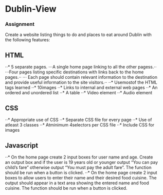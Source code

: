 # Dublin-View
### __**Assignment**__
Create a website listing things to do and places to eat around Dublin with the following features:  
## HTML
⋅⋅* 5 separate pages.
⋅⋅⋅A single home page linking to all the other pagess.⋅⋅
⋅⋅⋅Four pages listing specific destinations with links back to the home pages.⋅⋅
⋅⋅⋅ Each page should contain relevant information to the destination and provide useful
 information to the site visitors.⋅⋅
 ⋅⋅* Usemostof the HTML tags learned
 ⋅⋅* 10images
 ⋅⋅* Links to internal and external web pages
 ⋅⋅* An ordered and unordered list
 ⋅⋅* A table
 ⋅⋅* Video element
 ⋅⋅* Audio element  
 ## CSS
 ⋅⋅* Appropriate use of CSS
 ⋅⋅* Separate CSS file for every page
 ⋅⋅* Use of atleast 3 classes
 ⋅⋅* Atminimum 4selectors per CSS file
 ⋅⋅* Include CSS for images  
  ## Javascript
  ⋅⋅* On the home page create 2 input boxes for user name and age. Create an output box and if the user is 19 years old or younger output “You can pay child’s fare” otherwise output “You must pay the adult fare”. The function should be run when a button is clicked.
  ⋅⋅* On the home page create 2 input boxes to allow users to enter their name and their desired food cuisine. The output should appear in a text area showing the entered name and food cuisine. The function should be run when a button is clicked.
 
 
